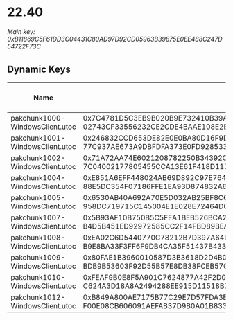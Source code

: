 # 22.40

###### *Main key: 0xB11869C5F61DD3C04431C80AD97D92CD05963B39875E0EE488C247D54722F73C*

## Dynamic Keys

| Name                              | Key</br>GUID                                                                                            | High Res Textures |
|-----------------------------------|---------------------------------------------------------------------------------------------------------|-------------------|
| pakchunk1000-WindowsClient.utoc   | 0x7C4781D5C3EB9B020B9E732410B39A20C55F1895E2C653994B36F2D3184A3C79</br>02743CF33556232CE2CDE4BAAE108E2B | ❌                 |
| pakchunk1001-WindowsClient.utoc   | 0x246832CCD653DE82E0E0BA80D16F9DFDC6965A1A88A625CD3B262DCD2799E29A</br>77C937AE673A9DBFDFA373E0FD928533 | ❌                 |
| pakchunk1002-WindowsClient.utoc   | 0x71A72AA74E6021208782250B34392CAC536551B873E8DC5E5BBA44AFEC69D854</br>7C04002177805455CCA13E61F418D117 | ❌                 |
| pakchunk1004-WindowsClient.utoc   | 0xE851A6EFF448024AB69D892C97E764B93BC14B3826CFF0F13D0E22B24301C27B</br>88E5DC354F07186FFE1EA93D874832A6 | ❌                 |
| pakchunk1005-WindowsClient.utoc   | 0x6530AB40A692A70E5D032AB25BF8C6CFE285D8396F497F30096E7FE1D85D153D</br>958DC719715C145004E1E028E72464D0 | ❌                 |
| pakchunk1007-WindowsClient.utoc   | 0x5B93AF10B750B5C5FEA1BEB526BCA250544C98A5A985A820DB467CE2A8386AE7</br>B4D5B451ED92972585CC2F14FBD89BEA | ❌                 |
| pakchunk1008-WindowsClient.utoc   | 0xEA02C6D5440770C78212B7D397A64D03BF02CC5D9BA01C73C5F17518FAA73D21</br>B9E8BA33F3FF6F9DB4CA35F51437B433 | ❌                 |
| pakchunk1009-WindowsClient.utoc   | 0x80FAE1B3960010587D3B3618D2D4B0F0C3D116BFDA4B471D44BA78D6D8EC5376</br>BDB9B53603F92D55B57E8DB38FCEB570 | ❌                 |
| pakchunk1010-WindowsClient.utoc   | 0xFEAF9B0E8F5A901C7624877A42F2D05B56283788C11049FE41DCC15E30773A94</br>C624A3D18A8A2494288EE915D11518B7 | ❌                 |
| pakchunk1012-WindowsClient.utoc   | 0xB849A800AE7175B77C29E7D57FDA3BB898867064D8936AFD41EBEC19EE2F0482</br>F00E08CB606091AEFAB37D9B0A01B833 | ❌                 |
